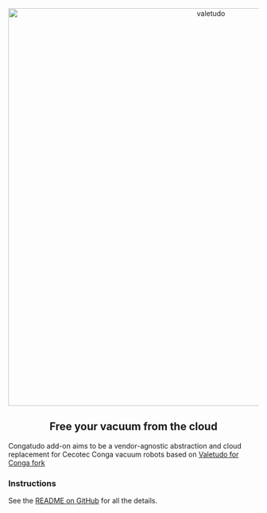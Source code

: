 <div align="center">
    <img src="https://github.com/txitxo0/congatudo-add-on/blob/main/congatudo/logo.svg?raw=true" width="800" alt="valetudo">
    <p align="center"><h2>Free your vacuum from the cloud</h2></p>
</div>

Congatudo add-on aims to be a vendor-agnostic abstraction and cloud replacement for Cecotec Conga vacuum robots based on [Valetudo for Conga fork](https://github.com/adrigzr/Valetudo)

### Instructions

See the [README on GitHub](https://github.com/txitxo0/congatudo-add-on) for all the details.
